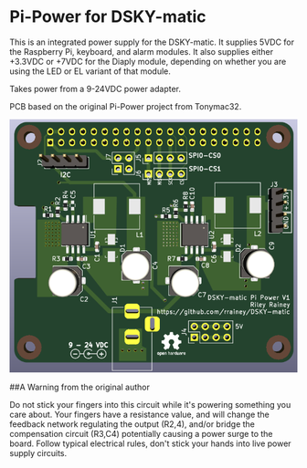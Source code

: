 # Pi-Power for DSKY-matic

This is an integrated power supply for the DSKY-matic.  It supplies 5VDC for the
Raspberry Pi, keyboard, and alarm modules. It also supplies either +3.3VDC or +7VDC for the Diaply module, depending on whether you are using the LED or EL variant of that module.

Takes power from a 9-24VDC power adapter.

PCB based on the original Pi-Power project from Tonymac32.

![Image](images/board.PNG "board")

##A Warning from the original author

Do not stick your fingers into this circuit while it's powering something you care about.  Your fingers have a resistance value, and will change the feedback network regulating the output (R2,4), and/or bridge the compensation circuit (R3,C4) potentially causing a power surge to the board.  Follow typical electrical rules, don't stick your hands into live power supply circuits.
